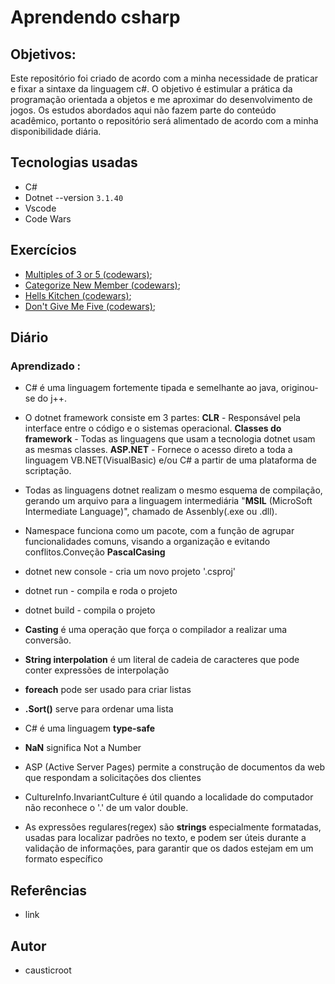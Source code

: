 # Aprendendo csharp

## Objetivos:

Este repositório foi criado de acordo com a minha necessidade de praticar e fixar a sintaxe da linguagem c#. O objetivo é estimular a prática da programação orientada a objetos e me aproximar do desenvolvimento de jogos. Os estudos abordados aqui não fazem parte do conteúdo acadêmico, portanto o repositório será alimentado de acordo com  a minha disponibilidade diária. 


## Tecnologias usadas

* C#
* Dotnet --version `3.1.40`
* Vscode
* Code Wars

## Exercícios

* [Multiples of 3 or 5 (codewars)](https://github.com/causticroot/learning-csharp/blob/master/CodeWars/Multiples/Program.cs); 
* [Categorize New Member (codewars)](https://github.com/causticroot/learning-csharp/blob/master/CodeWars/CategorizeNewMember/Program.cs); 
* [Hells Kitchen (codewars)](https://github.com/causticroot/learning-csharp/blob/master/CodeWars/HellsKitchen/Program.cs); 
* [Don't Give Me Five (codewars)](https://github.com/causticroot/learning-csharp/blob/master/CodeWars/DontGiveMeFive/Program.cs); 



## Diário

### Aprendizado :

* C# é uma linguagem fortemente tipada e semelhante ao java, originou-se do j++.

* O dotnet framework consiste em 3 partes:
**CLR** - Responsável pela interface entre o código e o sistemas operacional.
**Classes do framework** - Todas as linguagens que usam a tecnologia dotnet usam as mesmas classes.
**ASP.NET** - Fornece o acesso direto a toda a linguagem VB.NET(VisualBasic) e/ou C# a partir de uma plataforma de scriptação.

* Todas as linguagens dotnet realizam o mesmo esquema de compilação, gerando um arquivo para a linguagem intermediária "**MSIL** (MicroSoft Intermediate Language)", chamado de Assenbly(.exe ou .dll).

* Namespace funciona como um pacote, com a função de agrupar funcionalidades comuns, visando a organização e evitando conflitos.Conveção **PascalCasing**

* dotnet new console - cria um novo projeto '.csproj'

* dotnet run - compila e roda o projeto

* dotnet build - compila o projeto

* **Casting** é uma operação que força o compilador a realizar uma conversão.

* **String interpolation** é um literal de cadeia de caracteres que pode conter expressões de interpolação

* **foreach** pode ser usado para criar listas

* **.Sort()** serve para ordenar uma lista

* C# é uma linguagem **type-safe**

* **NaN** significa Not a Number

* ASP (Active Server Pages) permite  a construção de documentos da web que respondam a solicitações dos clientes

* CultureInfo.InvariantCulture é útil quando a localidade do computador não reconhece o '.' de um valor double.

* As expressões regulares(regex) são **strings** especialmente formatadas, usadas para localizar
padrões no texto, e podem ser úteis durante a validação de informações, para garantir que os dados
 estejam em um formato específico 




## Referências

* link

## Autor

* causticroot
